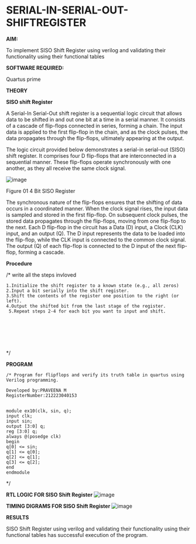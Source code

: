 # SERIAL-IN-SERIAL-OUT-SHIFTREGISTER

**AIM:**

To implement  SISO Shift Register using verilog and validating their functionality using their functional tables

**SOFTWARE REQUIRED:**

Quartus prime

**THEORY**

**SISO shift Register**

A Serial-In Serial-Out shift register is a sequential logic circuit that allows data to be shifted in and out one bit at a time in a serial manner. It consists of a cascade of flip-flops connected in series, forming a chain. The input data is applied to the first flip-flop in the chain, and as the clock pulses, the data propagates through the flip-flops, ultimately appearing at the output.

The logic circuit provided below demonstrates a serial-in serial-out (SISO) shift register. It comprises four D flip-flops that are interconnected in a sequential manner. These flip-flops operate synchronously with one another, as they all receive the same clock signal.

![image](https://github.com/naavaneetha/SERIAL-IN-SERIAL-OUT-SHIFTREGISTER/assets/154305477/e81c4072-37f9-46c6-8145-566764b74c3a)

Figure 01 4 Bit SISO Register

The synchronous nature of the flip-flops ensures that the shifting of data occurs in a coordinated manner. When the clock signal rises, the input data is sampled and stored in the first flip-flop. On subsequent clock pulses, the stored data propagates through the flip-flops, moving from one flip-flop to the next.
Each D flip-flop in the circuit has a Data (D) input, a Clock (CLK) input, and an output (Q). The D input represents the data to be loaded into the flip-flop, while the CLK input is connected to the common clock signal. The output (Q) of each flip-flop is connected to the D input of the next flip-flop, forming a cascade.

**Procedure**

/* write all the steps invloved
```
1.Initialize the shift register to a known state (e.g., all zeros)
2.Input a bit serially into the shift register. 
3.Shift the contents of the register one position to the right (or left).
4.Output the shifted bit from the last stage of the register. 
 5.Repeat steps 2-4 for each bit you want to input and shift.







```

*/


**PROGRAM**
```
/* Program for flipflops and verify its truth table in quartus using Verilog programming.

Developed by:PRAVEENA M
RegisterNumber:212223040153


module ex10(clk, sin, q);
input clk;
input sin;
output [3:0] q;
reg [3:0] q;
always @(posedge clk)
begin
q[0] <= sin;
q[1] <= q[0];
q[2] <= q[1];
q[3] <= q[2];
end
endmodule
```
*/


**RTL LOGIC FOR SISO Shift Register**
![image](https://github.com/Praveenamanikandan/SERIAL-IN-SERIAL-OUT-SHIFTREGISTER/assets/144870776/acbe9aa6-4239-4914-926a-5a4bc3ed946e)

**TIMING DIGRAMS FOR SISO Shift Register**
![image](https://github.com/Praveenamanikandan/SERIAL-IN-SERIAL-OUT-SHIFTREGISTER/assets/144870776/a9df190d-8d3f-4c2d-8e0a-6d0e9d60247f)

**RESULTS**

 SISO Shift Register using verilog and validating their functionality using their functional tables has successful execution of the program.

